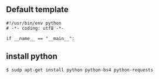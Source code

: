 
## Default template

```console
#!/usr/bin/env python
# -*- coding: utf8 -*-

if __name__ == "__main__":

```


## install python

```console
$ sudp apt-get install python python-bs4 python-requests
```

